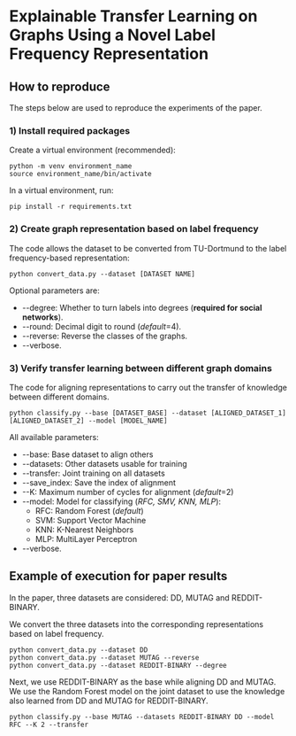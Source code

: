 # Explainable Transfer Learning on Graphs Using a Novel Label Frequency Representation

## How to reproduce
The steps below are used to reproduce the experiments of the paper.

### 1) Install required packages
Create a virtual environment (recommended):
```
python -m venv environment_name
source environment_name/bin/activate
```

In a virtual environment, run:
```
pip install -r requirements.txt
```
### 2) Create graph representation based on label frequency

The code allows the dataset to be converted from TU-Dortmund to the label frequency-based representation:

```
python convert_data.py --dataset [DATASET NAME] 
```

Optional parameters are:
- --degree: Whether to turn labels into degrees (**required for social networks**).
- --round: Decimal digit to round (*default*=4).
- --reverse: Reverse the classes of the graphs.
- --verbose.

### 3) Verify transfer learning between different graph domains 

The code for aligning representations to carry out the transfer of knowledge between different domains.

```
python classify.py --base [DATASET_BASE] --dataset [ALIGNED_DATASET_1] [ALIGNED_DATASET_2] --model [MODEL_NAME]
```

All available parameters:

- --base: Base dataset to align others
- --datasets: Other datasets usable for training
- --transfer: Joint training on all datasets
- --save_index: Save the index of alignment
- --K: Maximum number of cycles for alignment (*default*=2)
- --model: Model for classifying (*RFC, SMV, KNN, MLP*):
    - RFC: Random Forest (*default*)
    - SVM: Support Vector Machine
    - KNN: K-Nearest Neighbors
    - MLP: MultiLayer Perceptron
- --verbose.

## Example of execution for paper results

In the paper, three datasets are considered: DD, MUTAG and REDDIT-BINARY.

We convert the three datasets into the corresponding representations based on label frequency.
```
python convert_data.py --dataset DD 
python convert_data.py --dataset MUTAG --reverse 
python convert_data.py --dataset REDDIT-BINARY --degree 
```

Next, we use REDDIT-BINARY as the base while aligning DD and MUTAG. We use the Random Forest model on the joint dataset to use the knowledge also learned from DD and MUTAG for REDDIT-BINARY.

```
python classify.py --base MUTAG --datasets REDDIT-BINARY DD --model RFC --K 2 --transfer
``` 
